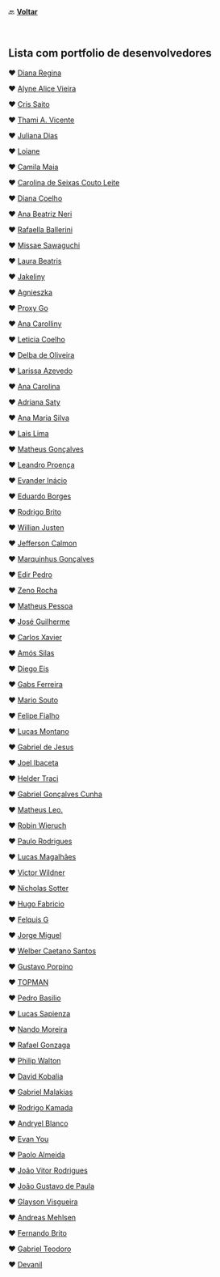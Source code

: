 🔙 [**Voltar**](https://github.com/reginadiana/empresas-tech-por-nicho)

<br/>

## Lista com portfolio de desenvolvedores

:heart: [Diana Regina](https://dianaregina.netlify.app/)

:heart: [Alyne Alice Vieira](https://alynealicevieira.netlify.app/#)

:heart: [Cris Saito](https://crisaito.netlify.app/)

:heart: [Thami A. Vicente](https://thamiavicente.github.io/)

:heart: [Juliana Dias](https://juliana.dev/)

:heart: [Loiane](https://loiane.com/)

:heart: [Camila Maia](https://www.cmaiacd.com/)

:heart: [Carolina de Seixas Couto Leite](https://carolinaseixas.github.io/portfolio/)

:heart: [Diana Coelho](http://dianacoelho.com.br/)

:heart: [Ana Beatriz Neri](https://ananeri.dev/)

:heart: [Rafaella Ballerini](https://beacons.ai/rafaballerini)

:heart: [Missae Sawaguchi](https://sawastudio.me/#start)

:heart: [Laura Beatris](https://laurabeatris.com/)

:heart: [Jakeliny](https://jakeliny.com.br/)

:heart: [Agnieszka](https://womanonrails.com/about)

:heart: [Proxy Go](https://proxygo.com.br/)

:heart: [Ana Carolliny](https://portfolio-anacarolliny.netlify.app/)

:heart: [Leticia Coelho](https://linktr.ee/engenheira.coelho)

:heart: [Delba de Oliveira](https://delba.dev/)

:heart: [Larissa Azevedo](https://beacons.ai/usakimodoki) 

:heart: [Ana Carolina](https://chesdra.vercel.app/)

:heart: [Adriana Saty](https://www.adrianasaty.com/links)

:heart: [Ana Maria Silva](https://www.anamariasilva.com.br/)

:heart: [Lais Lima](https://bio.link/laislima_dev)

:heart: [Matheus Gonçalves](https://matheus.dev/)

:heart: [Leandro Proença](https://leandronsp.com/)

:heart: [Evander Inácio](https://www.evanderinacio.com/)

:heart: [Eduardo Borges](https://61e59dcf10fde3fa1ca706b2--keen-montalcini-4cd445.netlify.app/)

:heart: [Rodrigo Brito](https://www.rodrigobrito.dev.br/)

:heart: [Willian Justen](https://willianjusten.com.br/)

:heart: [Jefferson Calmon](https://jeffersoncalmon.dev/)

:heart: [Marquinhus Gonçalves](https://marquinhusgoncalves.com/)

:heart: [Edir Pedro](https://edirpedro.com.br/)

:heart: [Zeno Rocha](https://zenorocha.com/)

:heart: [Matheus Pessoa](http://matheusmpessoa.github.io/)

:heart: [José Guilherme](https://jgbpedro.github.io/)

:heart: [Carlos Xavier](https://www.carlosxavier.dev.br/)

:heart: [Amós Silas](https://asilas.com.br/)

:heart: [Diego Eis](https://diegoeis.com/)

:heart: [Gabs Ferreira](http://gabsferreira.com/)

:heart: [Mario Souto](https://mariosouto.com/)

:heart: [Felipe Fialho](https://www.felipefialho.com/)

:heart: [Lucas Montano](https://lucasmontano.com/)

:heart: [Gabriel de Jesus](https://www.gabrieldejesus.dev/)

:heart: [Joel Ibaceta](https://joelibaceta.github.io/)

:heart: [Helder Traci](https://helderdiin.github.io/)

:heart: [Gabriel Gonçalves Cunha](https://portfoliogabrielgc.netlify.app/)

:heart: [Matheus Leo.](https://matheusleo.github.io/my-profile/)

:heart: [Robin Wieruch](https://www.robinwieruch.de/)

:heart: [Paulo Rodrigues](https://redpills.netlify.app/)

:heart: [Lucas Magalhães](https://lucasrmagalhaes.github.io/)

:heart: [Victor Wildner](https://linktr.ee/vcwild)

:heart: [Nicholas Sotter](https://devsotter.github.io/portfolio-nicholas/)

:heart: [Hugo Fabricio](https://hugofabricio.com/)

:heart: [Felquis G](https://tbbc.app/)

:heart: [Jorge Miguel](https://not-faceroll-port.vercel.app/)

:heart: [Welber Caetano Santos](https://welberc.github.io/CurriculoEmSite2.0/)

:heart: [Gustavo Porpino](https://about.me/gporpino)

:heart: [TOPMAN](https://whaha-ha.github.io/)

:heart: [Pedro Basilio](https://artiumdominus.github.io/)

:heart: [Lucas Sapienza](https://sap1enza.github.io/)

:heart: [Nando Moreira](https://nandomoreira.dev/)

:heart: [Rafael Gonzaga](https://rafaelgss.github.io/portfolio/)

:heart: [Philip Walton](https://philipwalton.com/)

:heart: [David Kobalia](https://daweedkob.github.io/)

:heart: [Gabriel Malakias](https://gabrielmalakias.com.br/)

:heart: [Rodrigo Kamada](https://rodrigo.kamada.com.br/profile)

:heart: [Andryel Blanco](https://andryelblanco.vercel.app/)

:heart: [Evan You](https://evanyou.me/)

:heart: [Paolo Almeida](https://paoloalmeida.github.io/)

:heart: [João Vitor Rodrigues](https://joaorn.github.io/minhas-redes/)

:heart: [João Gustavo de Paula](https://joaogustavo.com.br/)

:heart: [Glayson Visgueira](https://glaysonvisgueira.vercel.app/)

:heart: [Andreas Mehlsen](https://andreasbm.github.io/)

:heart: [Fernando Brito](https://fernandobritto.github.io/)

:heart: [Gabriel Teodoro](https://www.gabrielteodoro.com/pt-BR)

:heart: [Devanil](https://devanil.dev/)
